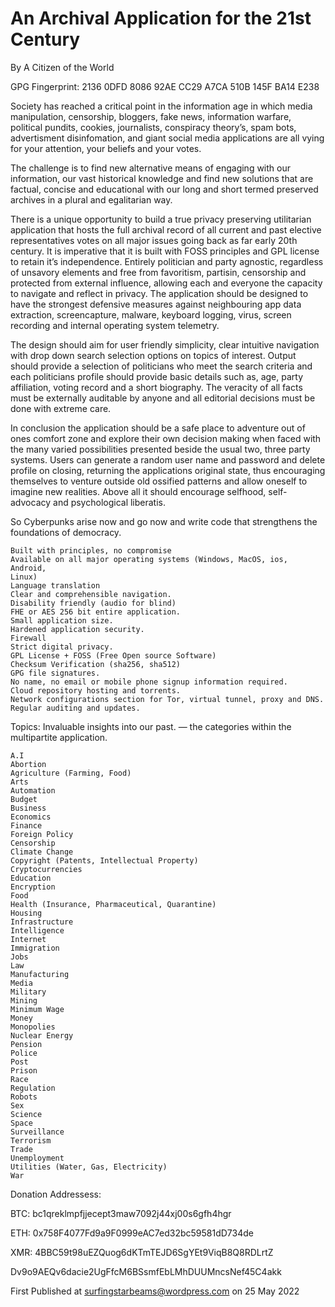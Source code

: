 # An Archival Application for the 21st Century #

By A Citizen of the World

GPG Fingerprint: 2136 0DFD 8086 92AE CC29 A7CA 510B 145F BA14 E238

Society has reached a critical point in the information age in which media manipulation, censorship, bloggers, fake news, information warfare, political pundits, cookies, journalists, conspiracy theory’s, spam bots, advertisment disinfomation, and giant social media applications are all vying for your attention, your beliefs and your votes.

The challenge is to find new alternative means of engaging with our information, our vast historical knowledge and find new solutions that are factual, concise and educational with our long and short termed preserved archives in a plural and egalitarian way.

There is a unique opportunity to build a true privacy preserving utilitarian application that hosts the full archival record of all current and past elective representatives votes on all major issues going back as far early 20th century. It is imperative that it is built with FOSS principles and GPL license to retain it’s independence. Entirely politician and party agnostic, regardless of unsavory elements and free from favoritism, partisin, censorship and protected from external influence, allowing each and everyone the capacity to navigate and reflect in privacy. The application should be designed to have the strongest defensive measures against neighbouring app data extraction, screencapture, malware, keyboard logging, virus, screen recording and internal operating system telemetry.

The design should aim for user friendly simplicity, clear intuitive navigation with drop down search selection options on topics of interest. Output should provide a selection of politicians who meet the search criteria and each politicians profile should provide basic details such as, age, party affiliation, voting record and a short biography. The veracity of all facts must be externally auditable by anyone and all editorial decisions must be done with extreme care.

In conclusion the application should be a safe place to adventure out of
ones comfort zone and explore their own decision making when faced with the many varied possibilities presented beside the usual two, three party systems. Users can generate a random user name and password and delete profile on closing, returning the applications original state, thus encouraging themselves to venture outside old ossified patterns and allow oneself to imagine new realities. Above all it should encourage selfhood, self-advocacy and psychological liberatis.

So Cyberpunks arise now and go now and write code that strengthens the
foundations of democracy.

    Built with principles, no compromise
    Available on all major operating systems (Windows, MacOS, ios, Android,
    Linux)
    Language translation
    Clear and comprehensible navigation.
    Disability friendly (audio for blind)
    FHE or AES 256 bit entire application.
    Small application size.
    Hardened application security.
    Firewall
    Strict digital privacy.
    GPL License + FOSS (Free Open source Software)
    Checksum Verification (sha256, sha512)
    GPG file signatures.
    No name, no email or mobile phone signup information required.
    Cloud repository hosting and torrents.
    Network configurations section for Tor, virtual tunnel, proxy and DNS.
    Regular auditing and updates.

Topics: Invaluable insights into our past.
— the categories within the multipartite application.

    A.I
    Abortion
    Agriculture (Farming, Food)
    Arts
    Automation
    Budget
    Business
    Economics
    Finance
    Foreign Policy
    Censorship
    Climate Change
    Copyright (Patents, Intellectual Property)
    Cryptocurrencies
    Education
    Encryption
    Food
    Health (Insurance, Pharmaceutical, Quarantine)
    Housing
    Infrastructure
    Intelligence
    Internet
    Immigration
    Jobs
    Law
    Manufacturing
    Media
    Military
    Mining
    Minimum Wage
    Money
    Monopolies
    Nuclear Energy
    Pension
    Police
    Post
    Prison
    Race
    Regulation
    Robots
    Sex
    Science
    Space
    Surveillance
    Terrorism
    Trade
    Unemployment
    Utilities (Water, Gas, Electricity)
    War

Donation Addressess:

BTC: bc1qreklmpfjjecept3maw7092j44xj00s6gfh4hgr

ETH: 0x758F4077Fd9a9F0999eAC7ed32bc59581dD734de

XMR: 4BBC59t98uEZQuog6dKTmTEJD6SgYEt9ViqB8Q8RDLrtZ

Dv9o9AEQv6dacie2UgFfcM6BSsmfEbLMhDUUMncsNef45C4akk



First Published at surfingstarbeams@wordpress.com on 25 May 2022









